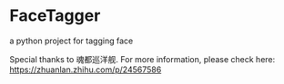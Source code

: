 # FaceTagger
a python project for tagging face

Special thanks to 魂都巡洋舰. For more information, please check here: https://zhuanlan.zhihu.com/p/24567586

